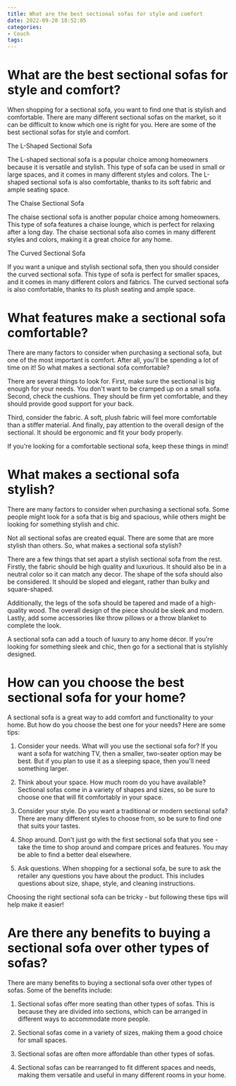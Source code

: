 ```yaml
---
title: What are the best sectional sofas for style and comfort
date: 2022-09-20 18:52:05
categories:
- Couch
tags:
---
```



#  What are the best sectional sofas for style and comfort?

When shopping for a sectional sofa, you want to find one that is stylish and comfortable. There are many different sectional sofas on the market, so it can be difficult to know which one is right for you. Here are some of the best sectional sofas for style and comfort.

The L-Shaped Sectional Sofa

The L-shaped sectional sofa is a popular choice among homeowners because it is versatile and stylish. This type of sofa can be used in small or large spaces, and it comes in many different styles and colors. The L-shaped sectional sofa is also comfortable, thanks to its soft fabric and ample seating space.

The Chaise Sectional Sofa

The chaise sectional sofa is another popular choice among homeowners. This type of sofa features a chaise lounge, which is perfect for relaxing after a long day. The chaise sectional sofa also comes in many different styles and colors, making it a great choice for any home.

The Curved Sectional Sofa

If you want a unique and stylish sectional sofa, then you should consider the curved sectional sofa. This type of sofa is perfect for smaller spaces, and it comes in many different colors and fabrics. The curved sectional sofa is also comfortable, thanks to its plush seating and ample space.

#  What features make a sectional sofa comfortable?

There are many factors to consider when purchasing a sectional sofa, but one of the most important is comfort. After all, you'll be spending a lot of time on it! So what makes a sectional sofa comfortable?

There are several things to look for. First, make sure the sectional is big enough for your needs. You don't want to be cramped up on a small sofa. Second, check the cushions. They should be firm yet comfortable, and they should provide good support for your back.

Third, consider the fabric. A soft, plush fabric will feel more comfortable than a stiffer material. And finally, pay attention to the overall design of the sectional. It should be ergonomic and fit your body properly.

If you're looking for a comfortable sectional sofa, keep these things in mind!

#  What makes a sectional sofa stylish?

There are many factors to consider when purchasing a sectional sofa. Some people might look for a sofa that is big and spacious, while others might be looking for something stylish and chic.

Not all sectional sofas are created equal. There are some that are more stylish than others. So, what makes a sectional sofa stylish?

There are a few things that set apart a stylish sectional sofa from the rest. Firstly, the fabric should be high quality and luxurious. It should also be in a neutral color so it can match any decor. The shape of the sofa should also be considered. It should be sloped and elegant, rather than bulky and square-shaped.

Additionally, the legs of the sofa should be tapered and made of a high-quality wood. The overall design of the piece should be sleek and modern. Lastly, add some accessories like throw pillows or a throw blanket to complete the look.

A sectional sofa can add a touch of luxury to any home décor. If you’re looking for something sleek and chic, then go for a sectional that is stylishly designed.

#  How can you choose the best sectional sofa for your home?

A sectional sofa is a great way to add comfort and functionality to your home. But how do you choose the best one for your needs? Here are some tips:

1. Consider your needs. What will you use the sectional sofa for? If you want a sofa for watching TV, then a smaller, two-seater option may be best. But if you plan to use it as a sleeping space, then you'll need something larger.

2. Think about your space. How much room do you have available? Sectional sofas come in a variety of shapes and sizes, so be sure to choose one that will fit comfortably in your space.

3. Consider your style. Do you want a traditional or modern sectional sofa? There are many different styles to choose from, so be sure to find one that suits your tastes.

4. Shop around. Don't just go with the first sectional sofa that you see - take the time to shop around and compare prices and features. You may be able to find a better deal elsewhere.

5. Ask questions. When shopping for a sectional sofa, be sure to ask the retailer any questions you have about the product. This includes questions about size, shape, style, and cleaning instructions.

Choosing the right sectional sofa can be tricky - but following these tips will help make it easier!

#  Are there any benefits to buying a sectional sofa over other types of sofas?

There are many benefits to buying a sectional sofa over other types of sofas. Some of the benefits include:

1. Sectional sofas offer more seating than other types of sofas. This is because they are divided into sections, which can be arranged in different ways to accommodate more people.

2. Sectional sofas come in a variety of sizes, making them a good choice for small spaces.

3. Sectional sofas are often more affordable than other types of sofas.

4. Sectional sofas can be rearranged to fit different spaces and needs, making them versatile and useful in many different rooms in your home.